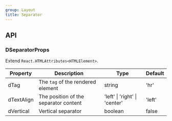 ```yaml
---
group: Layout
title: Separator
---
```


## API

### DSeparatorProps

Extend `React.HTMLAttributes<HTMLElement>`.

<!-- prettier-ignore-start -->
| Property | Description | Type | Default | 
| --- | --- | --- | --- | 
| dTag | The `tag` of the rendered element | string | 'hr' |
| dTextAlign | The position of the separator content | 'left' \| 'right' \| 'center' | 'left' |
| dVertical | Vertical separator | boolean | false |
<!-- prettier-ignore-end -->
